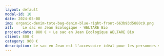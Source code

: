 ```yaml
---
layout: default
modal-id: 10
date: 2024-05-08
img: organic-denim-tote-bag-denim-blue-right-front-663b93d5880c9.png
alt:	Le sac en Jean Écologique - WELTARE Bio
project-date: 880 € + Le sac en Jean Écologique WELTARE Bio
client: 800 €
category: 960 €
description: Le sac en Jean est l'accessoire idéal pour les personnes soucieuses de l'environnement et à la recherche d'un sac à la fois élégant et pratique. Fabriqué à partir de coton 100 % biologique, ce sac est à la fois durable et doux au toucher. Son design spacieux peut accueillir votre livre, vos courses ou vos affaires du quotidien, tandis que sa poche intérieure vous permet de garder vos petits objets bien rangés.
---
```


